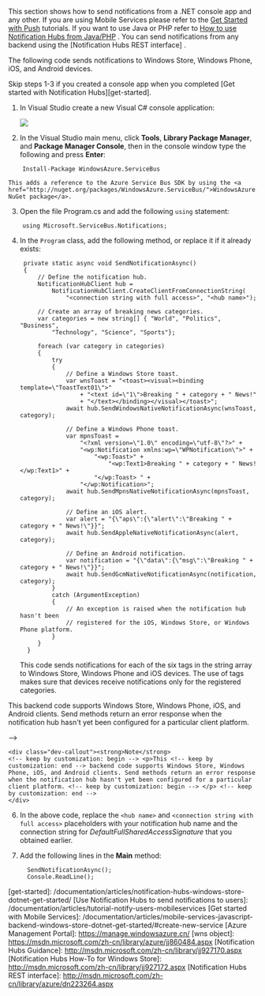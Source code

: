 
This section shows how to send notifications from a .NET console app and any other.
If you are using Mobile Services please refer to the [Get Started with <!-- deleted by customization Push](/documentation/articles/mobile-services-dotnet-backend-windows-store-dotnet-get-started-push) --><!-- keep by customization: begin --> Push](/documentation/articles/mobile-services-dotnet-backend-windows-store-dotnet-get-started-push/) <!-- keep by customization: end --> tutorials. If you want to use Java or PHP refer to [How to use Notification Hubs from <!-- deleted by customization Java/PHP](/documentation/articles/notification-hubs-java-backend-how-to) --><!-- keep by customization: begin --> Java/PHP](/documentation/articles/notification-hubs-java-backend-how-to/) <!-- keep by customization: end -->. You can send notifications from any backend using the [Notification <!-- deleted by customization Hub --><!-- keep by customization: begin --> Hubs <!-- keep by customization: end --> REST <!-- deleted by customization interface](http://msdn.microsoft.com/zh-cn/library/azure/dn223264.aspx) --><!-- keep by customization: begin --> interface] <!-- keep by customization: end -->.

The following code sends notifications to Windows Store, Windows Phone, iOS, and Android devices. 

Skip steps 1-3 if you created a console app when you completed [Get started with Notification Hubs][get-started].

1. In Visual Studio create a new Visual C# console application: 

   	![][13]

2. In the Visual Studio main menu, click **Tools**, **Library Package Manager**, and **Package Manager Console**, then in the console window type the following and press **Enter**:

<!-- deleted by customization
        Install-Package Microsoft.Azure.NotificationHubs
 	
	This adds a reference to the Azure Notification Hubs SDK using the <a href="http://www.nuget.org/packages/Microsoft.Azure.NotificationHubs/">Microsoft.Azure.Notification Hubs NuGet package</a>. 
-->
<!-- keep by customization: begin -->
        Install-Package WindowsAzure.ServiceBus
 	
	This adds a reference to the Azure Service Bus SDK by using the <a href="http://nuget.org/packages/WindowsAzure.ServiceBus/">WindowsAzure.ServiceBus NuGet package</a>. 
<!-- keep by customization: end -->

3. Open the file Program.cs and add the following `using` statement:

<!-- deleted by customization
        using Microsoft.Azure.NotificationHubs;
-->
<!-- keep by customization: begin -->
        using Microsoft.ServiceBus.Notifications;
<!-- keep by customization: end -->

4. In the `Program` class, add the following method, or replace it if it already exists:

        private static async void SendNotificationAsync()
        {
			// Define the notification hub.
		    NotificationHubClient hub = 
				NotificationHubClient.CreateClientFromConnectionString(
					"<connection string with full access>", "<hub name>");
		
		    // Create an array of breaking news categories.
		    var categories = new string[] { "World", "Politics", "Business", 
		        "Technology", "Science", "Sports"};
		
            foreach (var category in categories)
            {
                try
                {
                    // Define a Windows Store toast.
                    var wnsToast = "<toast><visual><binding template=\"ToastText01\">" 
                        + "<text id=\"1\">Breaking " + category + " News!" 
                        + "</text></binding></visual></toast>";         
                    await hub.SendWindowsNativeNotificationAsync(wnsToast, category);

                    // Define a Windows Phone toast.
                    var mpnsToast =
                        "<?xml version=\"1.0\" encoding=\"utf-8\"?>" +
                        "<wp:Notification xmlns:wp=\"WPNotification\">" +
                            "<wp:Toast>" +
                                "<wp:Text1>Breaking " + category + " News!</wp:Text1>" +
                            "</wp:Toast> " +
                        "</wp:Notification>";         
                    await hub.SendMpnsNativeNotificationAsync(mpnsToast, category);

                    // Define an iOS alert.
                    var alert = "{\"aps\":{\"alert\":\"Breaking " + category + " News!\"}}";
                    await hub.SendAppleNativeNotificationAsync(alert, category);

					// Define an Android notification.
                    var notification = "{\"data\":{\"msg\":\"Breaking " + category + " News!\"}}";
                    await hub.SendGcmNativeNotificationAsync(notification, category);
                }
                catch (ArgumentException)
                {
                    // An exception is raised when the notification hub hasn't been 
                    // registered for the iOS, Windows Store, or Windows Phone platform. 
                }
            }
		 }

	This code sends notifications for each of the six tags in the string array to Windows Store, Windows Phone and iOS devices. The use of tags makes sure that devices receive notifications only for the registered categories.
	
<!-- deleted by customization
	> [AZURE.NOTE] This<!-- keep by customization: begin --> <p>This <!-- keep by customization: end --> backend code supports Windows Store, Windows Phone, iOS, and Android clients. Send methods return an error response when the notification hub hasn't yet been configured for a particular client platform. <!-- keep by customization: begin --> </p> <!-- keep by customization: end -->
-->
<!-- keep by customization: begin -->
	<div class="dev-callout"><strong>Note</strong> 
	<!-- keep by customization: begin --> <p>This <!-- keep by customization: end --> backend code supports Windows Store, Windows Phone, iOS, and Android clients. Send methods return an error response when the notification hub hasn't yet been configured for a particular client platform. <!-- keep by customization: begin --> </p> <!-- keep by customization: end -->
	</div>
<!-- keep by customization: end -->

6. In the above code, replace the `<hub name>` and `<connection string with full access>` placeholders with your notification hub name and the connection string for *DefaultFullSharedAccessSignature* that you obtained earlier.

7. Add the following lines in the **Main** method:

         SendNotificationAsync();
		 Console.ReadLine();

<!-- Anchors -->
[From a console app]: #console
[From Mobile Services]: #mobile-services
[Run the app and generate notifications]: #test-app

<!-- Images. -->
[13]: ./media/notification-hubs-back-end/notification-hub-create-console-app.png

[15]: ./media/notification-hubs-back-end/notification-hub-scheduler1.png
[16]: ./media/notification-hubs-back-end/notification-hub-scheduler2.png

<!-- URLs. -->
[get-started]: <!-- deleted by customization /documentation/articles/notification-hubs-windows-store-dotnet-get-started --><!-- keep by customization: begin --> /documentation/articles/notification-hubs-windows-store-dotnet-get-started/ <!-- keep by customization: end -->
[Use Notification Hubs to send notifications to users]: /documentation/articles/tutorial-notify-users-mobileservices
[Get started with Mobile Services]: /documentation/articles/mobile-services-javascript-backend-windows-store-dotnet-get-started/#create-new-service
[Azure Management Portal]: https://manage.windowsazure.cn/
[wns object]: https://msdn.microsoft.com/zh-cn/library/azure/jj860484.aspx
[Notification Hubs Guidance]: http://msdn.microsoft.com/zh-cn/library/jj927170.aspx
[Notification Hubs How-To for Windows Store]: http://msdn.microsoft.com/zh-cn/library/jj927172.aspx
[Notification Hubs REST interface]: http://msdn.microsoft.com/zh-cn/library/azure/dn223264.aspx
